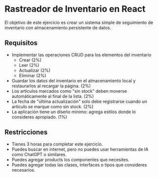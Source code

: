# Rastreador de Inventario en React

El objetivo de este ejercicio es crear un sistema simple de seguimiento de inventario con almacenamiento persistente de datos.

## Requisitos

- Implementar las operaciones CRUD para los elementos del inventario 
  - Crear (2%)
  - Leer (2%)
  - Actualizar (2%)
  - Eliminar (2%)
- Guardar los datos del inventario en el almacenamiento local y restaurarlos al recargar la página. (2%)
- Los artículos marcados como "sin stock" deben moverse automáticamente al final de la lista. (2%)
- La fecha de "última actualización" solo debe registrarse cuando un artículo se marque como sin stock. (2%)
- La aplicación tiene un diseño mínimo: agrega estilos donde lo consideres apropiado. (1%)

## Restricciones

- Tienes 3 horas para completar este ejercicio.
- Puedes buscar en internet, pero no puedes usar herramientas de IA como ChatGPT o similares.
- Puedes agregar products los componentes que necesites.
- Puedes agregar todas las clases, interfaces o tipos que consideres necesarios.
